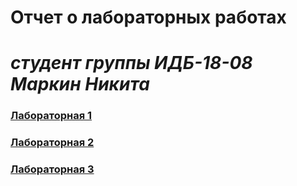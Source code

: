 # Отчет о лабораторных работах
 # ___студент группы ИДБ-18-08 Маркин Никита___
 ### [Лабораторная 1](https://github.com/MarkinNikita/MARKIN/wiki/лаба-1)
### [Лабораторная 2](https://github.com/MarkinNikita/MARKIN/wiki/лаба-2)
### [Лабораторная 3](https://github.com/MarkinNikita/MARKIN/wiki/лаба-3)
